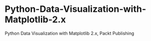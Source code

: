 # Python-Data-Visualization-with-Matplotlib-2.x
Python Data Visualization with Matplotlib 2.x, Packt Publishing
